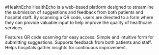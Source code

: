 #HealthEcho
HealthEcho is a web-based platform designed to streamline the submission of suggestions and feedback from both patients and hospital staff. By scanning a QR code, users are directed to a form where they can provide valuable input to help improve the quality of healthcare services.

Features
QR code scanning for easy access.
Simple and intuitive form for submitting suggestions.
Supports feedback from both patients and staff.
Helps hospitals gather insights for continuous improvement.
